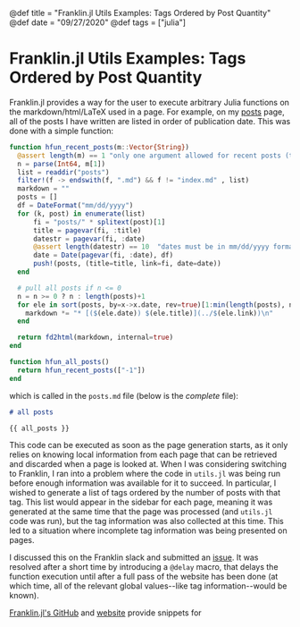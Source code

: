 @def title = "Franklin.jl Utils Examples: Tags Ordered by Post Quantity"
@def date = "09/27/2020"
@def tags = ["julia"]
 
# Franklin.jl Utils Examples: Tags Ordered by Post Quantity
 
Franklin.jl provides a way for the user to execute arbitrary Julia functions on the markdown/html/LaTeX used in a page. For example, on my [posts](/posts)  page, all of the posts I have written are listed in order of publication date. This was done with a simple function:

```julia
function hfun_recent_posts(m::Vector{String})
  @assert length(m) == 1 "only one argument allowed for recent posts (the number of recent posts to pull)"
  n = parse(Int64, m[1])
  list = readdir("posts")
  filter!(f -> endswith(f, ".md") && f != "index.md" , list)
  markdown = ""
  posts = []
  df = DateFormat("mm/dd/yyyy")
  for (k, post) in enumerate(list)
      fi = "posts/" * splitext(post)[1]
      title = pagevar(fi, :title)
      datestr = pagevar(fi, :date)
      @assert length(datestr) == 10  "dates must be in mm/dd/yyyy format"
      date = Date(pagevar(fi, :date), df)
      push!(posts, (title=title, link=fi, date=date))
  end

  # pull all posts if n <= 0
  n = n >= 0 ? n : length(posts)+1
  for ele in sort(posts, by=x->x.date, rev=true)[1:min(length(posts), n)]
    markdown *= "* [($(ele.date)) $(ele.title)](../$(ele.link))\n"
  end

  return fd2html(markdown, internal=true)
end

function hfun_all_posts()
  return hfun_recent_posts(["-1"])
end
```

which is called in the `posts.md` file (below is the *complete* file):

```markdown
# all posts

{{ all_posts }}
```

This code can be executed as soon as the page generation starts, as it only relies on knowing local information from each page that can be retrieved and discarded when a page is looked at. When I was considering switching to Franklin, I ran into a problem where the code in `utils.jl` was being run before enough information was available for it to succeed. In particular, I wished to generate a list of tags ordered by the number of posts with that tag. This list would appear in the sidebar for each page, meaning it was generated at the same time that the page was processed (and `utils.jl` code was run), but the tag information was also collected at this time. This led to a situation where incomplete tag information was being presented on pages.

I discussed this on the Franklin slack and submitted an [issue](https://github.com/tlienart/Franklin.jl/issues/582). It was resolved after a short time by introducing a `@delay` macro, that delays the function execution until after a full pass of the website has been done (at which time, all of the relevant global values--like tag information--would be known).

[Franklin.jl's GitHub](https://github.com/tlienart/Franklin.jl) and [website](https://franklinjl.org/) provide snippets for 
